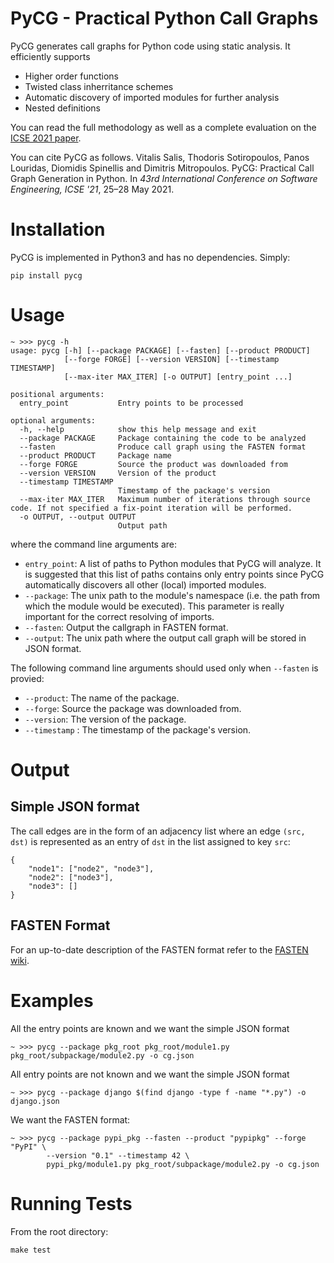 # PyCG - Practical Python Call Graphs

PyCG generates call graphs for Python code using static analysis.
It efficiently supports
* Higher order functions
* Twisted class inherritance schemes
* Automatic discovery of imported modules for further analysis
* Nested definitions

You can read the full methodology as well as a complete evaluation on the
[ICSE 2021 paper](https://vitsalis.com/papers/pycg.pdf).

You can cite PyCG as follows.
Vitalis Salis, Thodoris Sotiropoulos, Panos Louridas, Diomidis Spinellis and Dimitris Mitropoulos.
PyCG: Practical Call Graph Generation in Python.
In _43rd International Conference on Software Engineering, ICSE '21_,
25–28 May 2021.

# Installation

PyCG is implemented in Python3 and has no dependencies. Simply:
```
pip install pycg
```

# Usage

```
~ >>> pycg -h
usage: pycg [-h] [--package PACKAGE] [--fasten] [--product PRODUCT]
            [--forge FORGE] [--version VERSION] [--timestamp TIMESTAMP]
            [--max-iter MAX_ITER] [-o OUTPUT] [entry_point ...]

positional arguments:
  entry_point           Entry points to be processed

optional arguments:
  -h, --help            show this help message and exit
  --package PACKAGE     Package containing the code to be analyzed
  --fasten              Produce call graph using the FASTEN format
  --product PRODUCT     Package name
  --forge FORGE         Source the product was downloaded from
  --version VERSION     Version of the product
  --timestamp TIMESTAMP
                        Timestamp of the package's version
  --max-iter MAX_ITER   Maximum number of iterations through source code. If not specified a fix-point iteration will be performed.
  -o OUTPUT, --output OUTPUT
                        Output path
```

where the command line arguments are:

- `entry_point`: A list of paths to Python modules that PyCG will analyze.
  It is suggested that this list of paths contains only entry points
  since PyCG automatically discovers all other (local) imported modules.
- `--package`: The unix path to the module's namespace (i.e. the path from
  which the module would be executed). This parameter is really important for
  the correct resolving of imports.
- `--fasten`: Output the callgraph in FASTEN format.
- `--output`: The unix path where the output call graph will be stored in JSON
  format.

The following command line arguments should used only when `--fasten` is
provied:

- `--product`: The name of the package.
- `--forge`: Source the package was downloaded from.
- `--version`: The version of the package.
- `--timestamp` : The timestamp of the package's version.

# Output

## Simple JSON format

The call edges are in the form of an adjacency list where an edge `(src, dst)`
is represented as an entry of `dst` in the list assigned to key `src`:

```
{
    "node1": ["node2", "node3"],
    "node2": ["node3"],
    "node3": []
}
```

## FASTEN Format

For an up-to-date description of the FASTEN format refer to the
[FASTEN
wiki](https://github.com/fasten-project/fasten/wiki/Extended-Revision-Call-Graph-format#python).


# Examples

All the entry points are known and we want the simple JSON format
```
~ >>> pycg --package pkg_root pkg_root/module1.py pkg_root/subpackage/module2.py -o cg.json
```

All entry points are not known and we want the simple JSON format
```
~ >>> pycg --package django $(find django -type f -name "*.py") -o django.json
```

We want the FASTEN format:
```
~ >>> pycg --package pypi_pkg --fasten --product "pypipkg" --forge "PyPI" \
        --version "0.1" --timestamp 42 \
        pypi_pkg/module1.py pkg_root/subpackage/module2.py -o cg.json
```

# Running Tests

From the root directory:
```
make test
```
